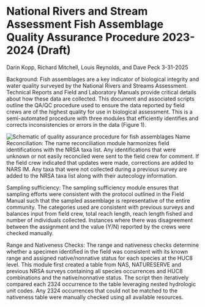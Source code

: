 National Rivers and Stream Assessment Fish Assemblage Quality Assurance
Procedure 2023-2024 (Draft)
================
Darin Kopp, Richard Mitchell, Louis Reynolds, and Dave Peck
3-31-2025

Background: Fish assemblages are a key indicator of biological integrity
and water quality surveyed by the National Rivers and Streams
Assessment. Technical Reports and Field and Laboratory Manuals provide
critical details about how these data are collected. This document and
associated scripts outline the QA/QC procedure used to ensure the data
reported by field crews are of the highest quality for use in biological
assessment. This is a semi-automated procedure with three modules that
efficiently identifies and corrects inconsistencies or errors in the
data (Figure 1).

![Schematic of quality assurance procedure for fish
assemblages](Picture1.png) Name Reconciliation: The name reconciliation
module harmonizes field identifications with the NRSA taxa list. Any
identifications that were unknown or not easily reconciled were sent to
the field crew for comment. If the field crew indicated that updates
were made, corrections are added to NARS IM. Any taxa that were not
collected during a previous survey are added to the NRSA taxa list along
with their autecology information.

Sampling sufficiency: The sampling sufficiency module ensures that
sampling efforts were consistent with the protocol outlined in the Field
Manual such that the sampled assemblage is representative of the entire
community. The categories used are consistent with previous surveys and
balances input from field crew, total reach length, reach length fished
and number of individuals collected. Instances where there was
disagreement between the assignment and the value (Y/N) reported by the
crews were checked manually.

Range and Nativeness Checks: The range and nativeness checks determine
whether a specimen identified in the field was consistent with its known
range and assigned native/nonnative status for each species at the HUC8
level. This module first created a table from NAS, NATURESERVE and
previous NRSA surveys containing all species occurrences and HUC8
combinations and the native/nonnative status. The script then
iteratively compared each 2324 occurrence to the table leveraging nested
hydrologic unit codes. Any 2324 occurrences that could not be matched to
the nativeness table were manually checked using all available
resources.
